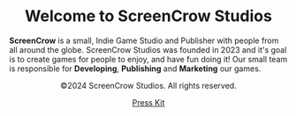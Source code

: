 <div align="center">
  <h1>Welcome to ScreenCrow Studios</h1>
</div>
<p>
  <b>ScreenCrow</b> is a small, Indie Game Studio and Publisher with people from all around the globe. ScreenCrow Studios was founded in 2023 and it's goal is to create games for people to enjoy, and have fun doing it! Our small team is responsible for <b>Developing</b>, <b>Publishing</b> and <b>Marketing</b> our games.
</p>

<div align="center">
    <p>©2024 ScreenCrow Studios. All rights reserved.</p>
    <p><a href="https://drive.google.com/drive/u/1/folders/1Xi31wZx90GnJ_Y-2zC4qr2-O7y2Rhu9y">Press Kit</a></p>
</div>
